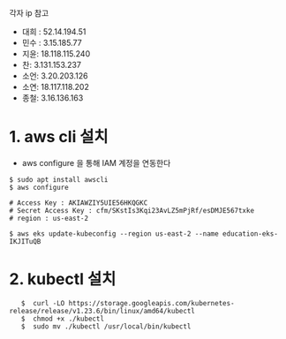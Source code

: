 각자 ip 참고
- 대희 : 52.14.194.51
- 민수 : 3.15.185.77
- 지윤: 18.118.115.240
- 찬: 3.131.153.237
- 소언: 3.20.203.126
- 소연: 18.117.118.202
- 종철: 3.16.136.163

# 1. aws cli 설치
- aws configure 을 통해 IAM 계정을 연동한다
```
$ sudo apt install awscli
$ aws configure

# Access Key : AKIAWZIY5UIE56HKQGKC
# Secret Access Key : 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
# region : us-east-2

$ aws eks update-kubeconfig --region us-east-2 --name education-eks-IKJITuQB
```
# 2. kubectl 설치

```
   $  curl -LO https://storage.googleapis.com/kubernetes-release/release/v1.23.6/bin/linux/amd64/kubectl
   $  chmod +x ./kubectl
   $  sudo mv ./kubectl /usr/local/bin/kubectl
```


